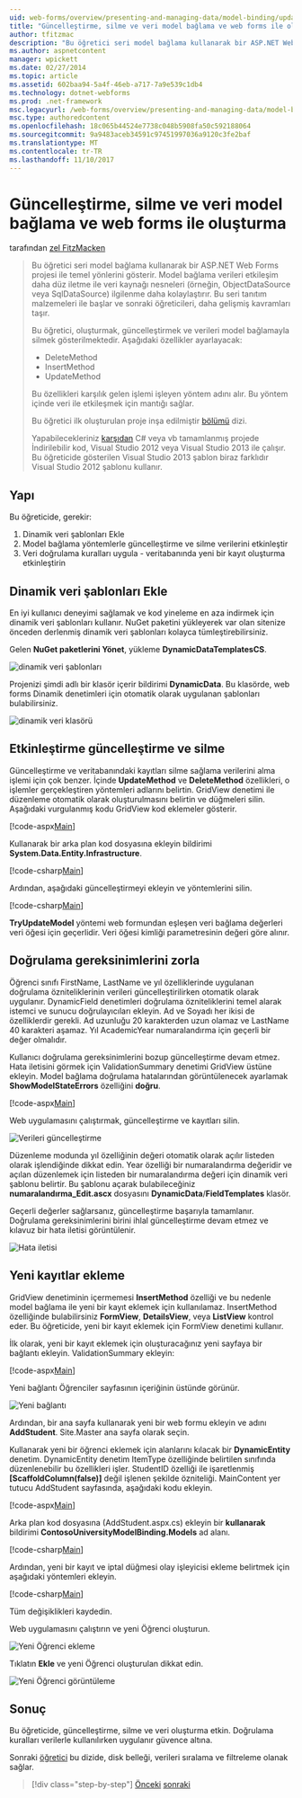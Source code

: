 ```yaml
---
uid: web-forms/overview/presenting-and-managing-data/model-binding/updating-deleting-and-creating-data
title: "Güncelleştirme, silme ve veri model bağlama ve web forms ile oluşturma | Microsoft Docs"
author: tfitzmac
description: "Bu öğretici seri model bağlama kullanarak bir ASP.NET Web Forms projesi ile temel yönlerini gösterir. Model bağlama verileri etkileşim daha fazla düz - sağlar..."
ms.author: aspnetcontent
manager: wpickett
ms.date: 02/27/2014
ms.topic: article
ms.assetid: 602baa94-5a4f-46eb-a717-7a9e539c1db4
ms.technology: dotnet-webforms
ms.prod: .net-framework
msc.legacyurl: /web-forms/overview/presenting-and-managing-data/model-binding/updating-deleting-and-creating-data
msc.type: authoredcontent
ms.openlocfilehash: 18c065b44524e7738c048b5908fa50c592188064
ms.sourcegitcommit: 9a9483aceb34591c97451997036a9120c3fe2baf
ms.translationtype: MT
ms.contentlocale: tr-TR
ms.lasthandoff: 11/10/2017
---
```

<a name="updating-deleting-and-creating-data-with-model-binding-and-web-forms"></a>Güncelleştirme, silme ve veri model bağlama ve web forms ile oluşturma
====================
tarafından [zel FitzMacken](https://github.com/tfitzmac)

> Bu öğretici seri model bağlama kullanarak bir ASP.NET Web Forms projesi ile temel yönlerini gösterir. Model bağlama verileri etkileşim daha düz iletme ile veri kaynağı nesneleri (örneğin, ObjectDataSource veya SqlDataSource) ilgilenme daha kolaylaştırır. Bu seri tanıtım malzemeleri ile başlar ve sonraki öğreticileri, daha gelişmiş kavramları taşır.
> 
> Bu öğretici, oluşturmak, güncelleştirmek ve verileri model bağlamayla silmek gösterilmektedir. Aşağıdaki özellikler ayarlayacak:
> 
> - DeleteMethod
> - InsertMethod
> - UpdateMethod
> 
> Bu özellikleri karşılık gelen işlemi işleyen yöntem adını alır. Bu yöntem içinde veri ile etkileşmek için mantığı sağlar.
> 
> Bu öğretici ilk oluşturulan proje inşa edilmiştir [bölümü](retrieving-data.md) dizi.
> 
> Yapabilecekleriniz [karşıdan](https://go.microsoft.com/fwlink/?LinkId=286116) C# veya vb tamamlanmış projede İndirilebilir kod, Visual Studio 2012 veya Visual Studio 2013 ile çalışır. Bu öğreticide gösterilen Visual Studio 2013 şablon biraz farklıdır Visual Studio 2012 şablonu kullanır.


## <a name="what-youll-build"></a>Yapı

Bu öğreticide, gerekir:

1. Dinamik veri şablonları Ekle
2. Model bağlama yöntemlerle güncelleştirme ve silme verilerini etkinleştir
3. Veri doğrulama kuralları uygula - veritabanında yeni bir kayıt oluşturma etkinleştirin

## <a name="add-dynamic-data-templates"></a>Dinamik veri şablonları Ekle

En iyi kullanıcı deneyimi sağlamak ve kod yineleme en aza indirmek için dinamik veri şablonları kullanır. NuGet paketini yükleyerek var olan sitenize önceden derlenmiş dinamik veri şablonları kolayca tümleştirebilirsiniz.

Gelen **NuGet paketlerini Yönet**, yükleme **DynamicDataTemplatesCS**.

![dinamik veri şablonları](updating-deleting-and-creating-data/_static/image1.png)

Projenizi şimdi adlı bir klasör içerir bildirimi **DynamicData**. Bu klasörde, web forms Dinamik denetimleri için otomatik olarak uygulanan şablonları bulabilirsiniz.

![dinamik veri klasörü](updating-deleting-and-creating-data/_static/image2.png)

## <a name="enable-updating-and-deleting"></a>Etkinleştirme güncelleştirme ve silme

Güncelleştirme ve veritabanındaki kayıtları silme sağlama verilerini alma işlemi için çok benzer. İçinde **UpdateMethod** ve **DeleteMethod** özellikleri, o işlemler gerçekleştiren yöntemleri adlarını belirtin. GridView denetimi ile düzenleme otomatik olarak oluşturulmasını belirtin ve düğmeleri silin. Aşağıdaki vurgulanmış kodu GridView kod eklemeler gösterir.

[!code-aspx[Main](updating-deleting-and-creating-data/samples/sample1.aspx?highlight=4-5)]

Kullanarak bir arka plan kod dosyasına ekleyin bildirimi **System.Data.Entity.Infrastructure**.

[!code-csharp[Main](updating-deleting-and-creating-data/samples/sample2.cs)]

Ardından, aşağıdaki güncelleştirmeyi ekleyin ve yöntemlerini silin.

[!code-csharp[Main](updating-deleting-and-creating-data/samples/sample3.cs)]

**TryUpdateModel** yöntemi web formundan eşleşen veri bağlama değerleri veri öğesi için geçerlidir. Veri öğesi kimliği parametresinin değeri göre alınır.

## <a name="enforce-validation-requirements"></a>Doğrulama gereksinimlerini zorla

Öğrenci sınıfı FirstName, LastName ve yıl özelliklerinde uygulanan doğrulama özniteliklerinin verileri güncelleştirilirken otomatik olarak uygulanır. DynamicField denetimleri doğrulama özniteliklerini temel alarak istemci ve sunucu doğrulayıcıları ekleyin. Ad ve Soyadı her ikisi de özelliklerdir gerekli. Ad uzunluğu 20 karakterden uzun olamaz ve LastName 40 karakteri aşamaz. Yıl AcademicYear numaralandırma için geçerli bir değer olmalıdır.

Kullanıcı doğrulama gereksinimlerini bozup güncelleştirme devam etmez. Hata iletisini görmek için ValidationSummary denetimi GridView üstüne ekleyin. Model bağlama doğrulama hatalarından görüntülenecek ayarlamak **ShowModelStateErrors** özelliğini **doğru**. 

[!code-aspx[Main](updating-deleting-and-creating-data/samples/sample4.aspx)]

Web uygulamasını çalıştırmak, güncelleştirme ve kayıtları silin.

![Verileri güncelleştirme](updating-deleting-and-creating-data/_static/image3.png)

Düzenleme modunda yıl özelliğinin değeri otomatik olarak açılır listeden olarak işlendiğinde dikkat edin. Year özelliği bir numaralandırma değeridir ve açılan düzenlemek için listeden bir numaralandırma değeri için dinamik veri şablonu belirtir. Bu şablonu açarak bulabileceğiniz **numaralandırma\_Edit.ascx** dosyasını **DynamicData**/**FieldTemplates** klasör.

Geçerli değerler sağlarsanız, güncelleştirme başarıyla tamamlanır. Doğrulama gereksinimlerini birini ihlal güncelleştirme devam etmez ve kılavuz bir hata iletisi görüntülenir.

![Hata iletisi](updating-deleting-and-creating-data/_static/image4.png)

## <a name="add-new-records"></a>Yeni kayıtlar ekleme

GridView denetiminin içermemesi **InsertMethod** özelliği ve bu nedenle model bağlama ile yeni bir kayıt eklemek için kullanılamaz. InsertMethod özelliğinde bulabilirsiniz **FormView**, **DetailsView**, veya **ListView** kontrol eder. Bu öğreticide, yeni bir kayıt eklemek için FormView denetimi kullanır.

İlk olarak, yeni bir kayıt eklemek için oluşturacağınız yeni sayfaya bir bağlantı ekleyin. ValidationSummary ekleyin:

[!code-aspx[Main](updating-deleting-and-creating-data/samples/sample5.aspx)]

Yeni bağlantı Öğrenciler sayfasının içeriğinin üstünde görünür.

![Yeni bağlantı](updating-deleting-and-creating-data/_static/image5.png)

Ardından, bir ana sayfa kullanarak yeni bir web formu ekleyin ve adını **AddStudent**. Site.Master ana sayfa olarak seçin.

Kullanarak yeni bir öğrenci eklemek için alanlarını kılacak bir **DynamicEntity** denetim. DynamicEntity denetim ItemType özelliğinde belirtilen sınıfında düzenlenebilir bu özellikleri işler. StudentID özelliği ile işaretlenmiş **[ScaffoldColumn(false)]** değil işlenen şekilde özniteliği. MainContent yer tutucu AddStudent sayfasında, aşağıdaki kodu ekleyin.

[!code-aspx[Main](updating-deleting-and-creating-data/samples/sample6.aspx)]

Arka plan kod dosyasına (AddStudent.aspx.cs) ekleyin bir **kullanarak** bildirimi **ContosoUniversityModelBinding.Models** ad alanı.

[!code-csharp[Main](updating-deleting-and-creating-data/samples/sample7.cs)]

Ardından, yeni bir kayıt ve iptal düğmesi olay işleyicisi ekleme belirtmek için aşağıdaki yöntemleri ekleyin.

[!code-csharp[Main](updating-deleting-and-creating-data/samples/sample8.cs)]

Tüm değişiklikleri kaydedin.

Web uygulamasını çalıştırın ve yeni Öğrenci oluşturun.

![Yeni Öğrenci ekleme](updating-deleting-and-creating-data/_static/image6.png)

Tıklatın **Ekle** ve yeni Öğrenci oluşturulan dikkat edin.

![Yeni Öğrenci görüntüleme](updating-deleting-and-creating-data/_static/image7.png)

## <a name="conclusion"></a>Sonuç

Bu öğreticide, güncelleştirme, silme ve veri oluşturma etkin. Doğrulama kuralları verilerle kullanılırken uygulanır güvence altına.

Sonraki [öğretici](sorting-paging-and-filtering-data.md) bu dizide, disk belleği, verileri sıralama ve filtreleme olanak sağlar.

>[!div class="step-by-step"]
[Önceki](retrieving-data.md)
[sonraki](sorting-paging-and-filtering-data.md)
